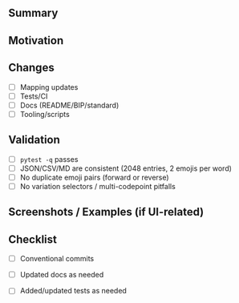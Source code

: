 ## Summary
<!-- What does this PR change? Short, imperative mood. -->

## Motivation
<!-- Why is this change needed? Link related issues if applicable. -->

## Changes
- [ ] Mapping updates
- [ ] Tests/CI
- [ ] Docs (README/BIP/standard)
- [ ] Tooling/scripts

## Validation
- [ ] `pytest -q` passes
- [ ] JSON/CSV/MD are consistent (2048 entries, 2 emojis per word)
- [ ] No duplicate emoji pairs (forward or reverse)
- [ ] No variation selectors / multi-codepoint pitfalls

## Screenshots / Examples (if UI-related)

## Checklist
- [ ] Conventional commits
- [ ] Updated docs as needed
- [ ] Added/updated tests as needed

